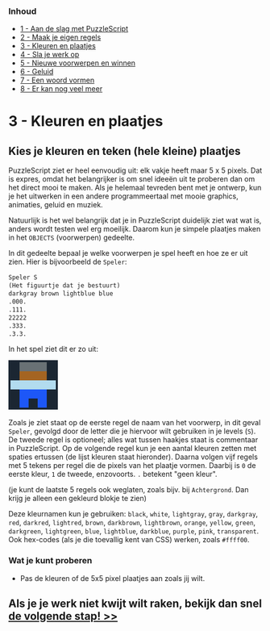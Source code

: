 ### Inhoud

- [1 - Aan de slag met PuzzleScript](1-aan-de-slag-met-puzzlescript.md)
- [2 - Maak je eigen regels](2-maak-je-eigen-regels.md)
- [3 - Kleuren en plaatjes](3-kleuren-en-plaatjes.md)
- [4 - Sla je werk op](4-sla-je-werk-op.md)
- [5 - Nieuwe voorwerpen en winnen](5-nieuwe-voorwerpen-en-winnen.md)
- [6 - Geluid](6-geluid.md)
- [7 - Een woord vormen](7-een-woord-vormen.md)
- [8 - Er kan nog veel meer](8-er-kan-nog-veel-meer.md)

# 3 - Kleuren en plaatjes

## Kies je kleuren en teken (hele kleine) plaatjes

PuzzleScript ziet er heel eenvoudig uit: elk vakje heeft maar 5 x 5 pixels. Dat is expres, omdat het belangrijker is om snel idee&euml;n uit te proberen dan om het direct mooi te maken. Als je helemaal tevreden bent met je ontwerp, kun je het uitwerken in een andere programmeertaal met mooie graphics, animaties, geluid en muziek.

Natuurlijk is het wel belangrijk dat je in PuzzleScript duidelijk ziet wat wat is, anders wordt testen wel erg moeilijk. Daarom kun je simpele plaatjes maken in het `OBJECTS` (voorwerpen) gedeelte.

In dit gedeelte bepaal je welke voorwerpen je spel heeft en hoe ze er uit zien. Hier is bijvoorbeeld de `Speler`:

```
Speler S
(Het figuurtje dat je bestuurt)
darkgray brown lightblue blue
.000.
.111.
22222
.333.
.3.3.
```

In het spel ziet dit er zo uit:

<img src="images/sprite-player.png" alt="Speler-sprite" />

Zoals je ziet staat op de eerste regel de naam van het voorwerp, in dit geval `Speler`, gevolgd door de letter die je hiervoor wilt gebruiken in je levels (`S`). De tweede regel is optioneel; alles wat tussen haakjes staat is commentaar in PuzzleScript. Op de volgende regel kun je een aantal kleuren zetten met spaties ertussen (de lijst kleuren staat hieronder). Daarna volgen vijf regels met 5 tekens per regel die de pixels van het plaatje vormen. Daarbij is `0` de eerste kleur, `1` de tweede, enzovoorts. `.` betekent "geen kleur".

(je kunt de laatste 5 regels ook weglaten, zoals bijv. bij `Achtergrond`. Dan krijg je alleen een gekleurd blokje te zien)

Deze kleurnamen kun je gebruiken: `black`, `white`, `lightgray`, `gray`, `darkgray`, `red`, `darkred`, `lightred`, `brown`, `darkbrown`, `lightbrown`, `orange`, `yellow`, `green`, `darkgreen`, `lightgreen`, `blue`, `lightblue`, `darkblue`, `purple`, `pink`, `transparent`. Ook hex-codes (als je die toevallig kent van CSS) werken, zoals `#ffff00`.

### Wat je kunt proberen ###
- Pas de kleuren of de 5x5 pixel plaatjes aan zoals jij wilt.

## Als je je werk niet kwijt wilt raken, bekijk dan snel [de volgende stap! >>](4-sla-je-werk-op.md)